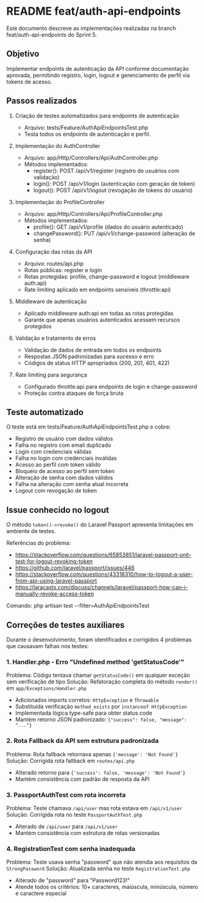 # README feat/auth-api-endpoints

Este documento descreve as implementações realizadas na branch feat/auth-api-endpoints do Sprint 5.

## Objetivo

Implementar endpoints de autenticação da API conforme documentação aprovada, permitindo registro, login, logout e gerenciamento de perfil via tokens de acesso.

## Passos realizados

1. Criação de testes automatizados para endpoints de autenticação
	- Arquivo: tests/Feature/AuthApiEndpointsTest.php
	- Testa todos os endpoints de autenticação e perfil.

2. Implementação do AuthController
	- Arquivo: app/Http/Controllers/Api/AuthController.php
	- Métodos implementados:
	  - register(): POST /api/v1/register (registro de usuários com validação)
	  - login(): POST /api/v1/login (autenticação com geração de token)
	  - logout(): POST /api/v1/logout (revogação de tokens do usuário)

3. Implementação do ProfileController
	- Arquivo: app/Http/Controllers/Api/ProfileController.php
	- Métodos implementados:
	  - profile(): GET /api/v1/profile (dados do usuário autenticado)
	  - changePassword(): PUT /api/v1/change-password (alteração de senha)

4. Configuração das rotas da API
	- Arquivo: routes/api.php
	- Rotas públicas: register e login
	- Rotas protegidas: profile, change-password e logout (middleware auth:api)
	- Rate limiting aplicado em endpoints sensíveis (throttle:api)

5. Middleware de autenticação
	- Aplicado middleware auth:api em todas as rotas protegidas
	- Garante que apenas usuários autenticados acessem recursos protegidos

6. Validação e tratamento de erros
	- Validação de dados de entrada em todos os endpoints
	- Respostas JSON padronizadas para sucesso e erro
	- Códigos de status HTTP apropriados (200, 201, 401, 422)

7. Rate limiting para segurança
	- Configurado throttle:api para endpoints de login e change-password
	- Proteção contra ataques de força bruta

## Teste automatizado

O teste está em tests/Feature/AuthApiEndpointsTest.php e cobre:
- Registro de usuário com dados válidos
- Falha no registro com email duplicado
- Login com credenciais válidas
- Falha no login com credenciais inválidas
- Acesso ao perfil com token válido
- Bloqueio de acesso ao perfil sem token
- Alteração de senha com dados válidos
- Falha na alteração com senha atual incorreta
- Logout com revogação de token

## Issue conhecido no logout

O método `token()->revoke()` do Laravel Passport apresenta limitações em ambiente de testes.

Referências do problema:
- https://stackoverflow.com/questions/65853851/laravel-passport-unit-test-for-logout-revoking-token
- https://github.com/laravel/passport/issues/446
- https://stackoverflow.com/questions/43318310/how-to-logout-a-user-from-api-using-laravel-passport
- https://laracasts.com/discuss/channels/laravel/passport-how-can-i-manually-revoke-access-token

Comando: php artisan test --filter=AuthApiEndpointsTest

## Correções de testes auxiliares

Durante o desenvolvimento, foram identificados e corrigidos 4 problemas que causavam falhas nos testes:

### 1. Handler.php - Erro "Undefined method 'getStatusCode'"
Problema: Código tentava chamar `getStatusCode()` em qualquer exceção sem verificação de tipo
Solução: Refatoração completa do método `render()` em `app/Exceptions/Handler.php`
- Adicionados imports corretos: `HttpException` e `Throwable`
- Substituída verificação `method_exists` por `instanceof HttpException`
- Implementada lógica type-safe para obter status code
- Mantém retorno JSON padronizado: `{"success": false, "message": "..."}`

### 2. Rota Fallback da API sem estrutura padronizada
Problema: Rota fallback retornava apenas `{'message': 'Not Found'}` 
Solução: Corrigida rota fallback em `routes/api.php`
- Alterado retorno para `{'success': false, 'message': 'Not Found'}`
- Mantém consistência com padrão de resposta da API

### 3. PassportAuthTest com rota incorreta
Problema: Teste chamava `/api/user` mas rota estava em `/api/v1/user`
Solução: Corrigida rota no teste `PassportAuthTest.php`
- Alterado de `/api/user` para `/api/v1/user`
- Mantém consistência com estrutura de rotas versionadas

### 4. RegistrationTest com senha inadequada
Problema: Teste usava senha "password" que não atendia aos requisitos da `StrongPassword`
Solução: Atualizada senha no teste `RegistrationTest.php`
- Alterado de "password" para "Password123!"
- Atende todos os critérios: 10+ caracteres, maiúscula, minúscula, número e caractere especial